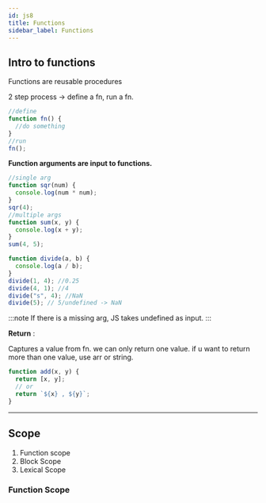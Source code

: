 ```yaml
---
id: js8
title: Functions
sidebar_label: Functions
---
```


## Intro to functions

Functions are reusable procedures

2 step process -> define a fn, run a fn.

```javascript
//define
function fn() {
  //do something
}
//run
fn();
```

**Function arguments are input to functions.**

```javascript
//single arg
function sqr(num) {
  console.log(num * num);
}
sqr(4);
//multiple args
function sum(x, y) {
  console.log(x + y);
}
sum(4, 5);

function divide(a, b) {
  console.log(a / b);
}
divide(1, 4); //0.25
divide(4, 1); //4
divide("s", 4); //NaN
divide(5); // 5/undefined -> NaN
```

:::note
If there is a missing arg, JS takes undefined as input.
:::

**Return** :

Captures a value from fn. we can only return one value. if u want to return more than one value, use arr or string.

```javascript
function add(x, y) {
  return [x, y];
  // or
  return `${x} , ${y}`;
}
```

---

## Scope

1. Function scope
2. Block Scope
3. Lexical Scope

### Function Scope

